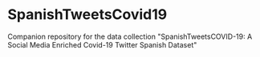 # SpanishTweetsCovid19
Companion repository for the data collection "SpanishTweetsCOVID-19: A Social Media Enriched Covid-19 Twitter Spanish Dataset"
